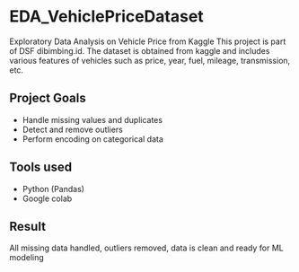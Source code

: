 # EDA_VehiclePriceDataset
Exploratory Data Analysis on Vehicle Price from Kaggle
This project is part of DSF dibimbing.id.
The dataset is obtained from kaggle and includes various features of vehicles such as price, year, fuel, mileage, transmission, etc.
## Project Goals
- Handle missing values and duplicates
- Detect and remove outliers
- Perform encoding on categorical data
## Tools used
- Python (Pandas)
- Google colab
## Result
All missing data handled, outliers removed, data is clean and ready for ML modeling

